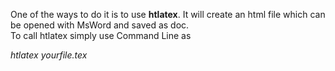 One of the ways to do it is to use **htlatex**. It will create an html file which can be opened with MsWord and saved as doc.  
To call htlatex simply use Command Line as   

*htlatex yourfile.tex*
